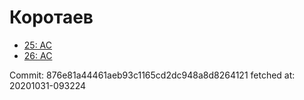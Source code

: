 # Коротаев
- [25: AC](25.md)
- [26: AC](26.md)

Commit: 876e81a44461aeb93c1165cd2dc948a8d8264121
 fetched at: 20201031-093224
